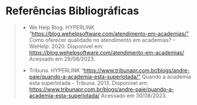 # Referências Bibliográficas

> - We Help Blog. HYPERLINK “https://blog.wehelpsoftware.com/atendimento-em-academias/” Como oferecer qualidade no atendimento em academias? – WeHelp. 2020. Disponível em: https://blog.wehelpsoftware.com/atendimento-em-academias/ Acessado em 29/08/2023.
>
> - Tribuna. HYPERLINK “https://www.tribunapr.com.br/blogs/andre-paje/quando-a-academia-esta-superlotada/” Quando a academia esta superlotada - Tribuna. 2013. Disponível em: https://www.tribunapr.com.br/blogs/andre-paje/quando-a-academia-esta-superlotada/ Acessado em 30/08/2023.

